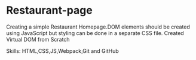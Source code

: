 # Restaurant-page
Creating a simple Restaurant Homepage.DOM elements should be created using JavaScript but styling can be done in a separate CSS file.
Created Virtual DOM from Scratch

Skills:
HTML,CSS,JS,Webpack,Git and GitHub